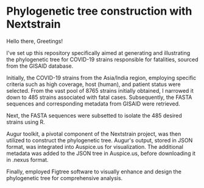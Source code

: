 # Phylogenetic tree construction with Nextstrain

Hello there, Greetings!

I've set up this repository specifically aimed at generating and illustrating the phylogenetic tree for COVID-19 strains responsible for fatalities, sourced from the GISAID database.

Initially, the COVID-19 strains from the Asia/India region, employing specific criteria such as high coverage, host (human), and patient status were selected. From the vast pool of 8765 strains initially obtained, I narrowed it down to 485 strains associated with fatal cases. Subsequently, the FASTA sequences and corresponding metadata from GISAID were retrieved.

Next, the FASTA sequences were subsetted to isolate the 485 desired strains using R.

Augur toolkit, a pivotal component of the Nextstrain project, was then utilized to construct the phylogenetic tree. Augur's output, stored in JSON format, was integrated into Auspice.us for visualization. The additional metadata was added to the JSON tree in Auspice.us, before downloading it in .nexus format.

Finally, employed Figtree software to visually enhance and design the phylogenetic tree for comprehensive analysis.

